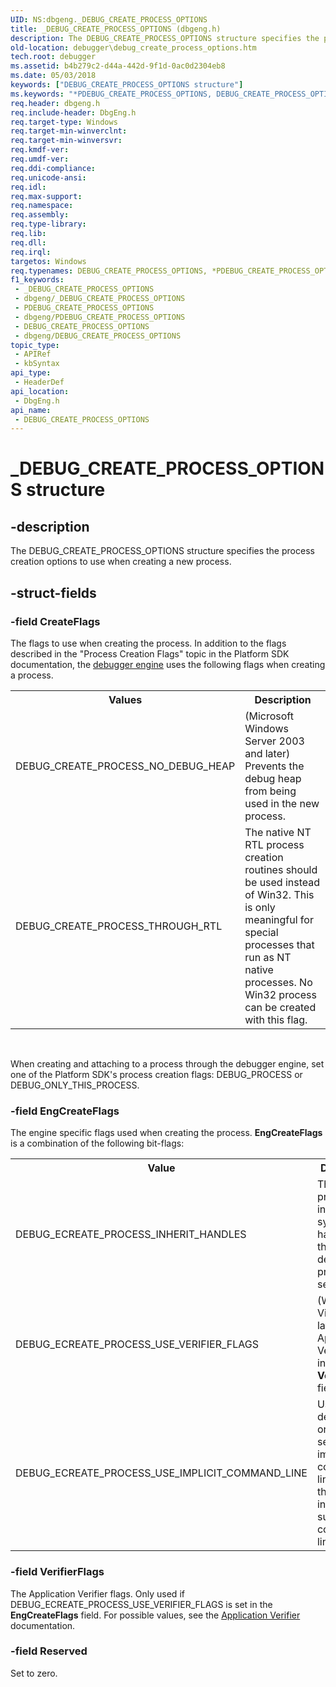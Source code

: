 ```yaml
---
UID: NS:dbgeng._DEBUG_CREATE_PROCESS_OPTIONS
title: _DEBUG_CREATE_PROCESS_OPTIONS (dbgeng.h)
description: The DEBUG_CREATE_PROCESS_OPTIONS structure specifies the process creation options to use when creating a new process.
old-location: debugger\debug_create_process_options.htm
tech.root: debugger
ms.assetid: b4b279c2-d44a-442d-9f1d-0ac0d2304eb8
ms.date: 05/03/2018
keywords: ["DEBUG_CREATE_PROCESS_OPTIONS structure"]
ms.keywords: "*PDEBUG_CREATE_PROCESS_OPTIONS, DEBUG_CREATE_PROCESS_OPTIONS, DEBUG_CREATE_PROCESS_OPTIONS structure [Windows Debugging], PDEBUG_CREATE_PROCESS_OPTIONS, PDEBUG_CREATE_PROCESS_OPTIONS structure pointer [Windows Debugging], Structures_2dc7014a-a1c3-4d31-b754-834f5d06c482.xml, _DEBUG_CREATE_PROCESS_OPTIONS, dbgeng/DEBUG_CREATE_PROCESS_OPTIONS, dbgeng/PDEBUG_CREATE_PROCESS_OPTIONS, debugger.debug_create_process_options"
req.header: dbgeng.h
req.include-header: DbgEng.h
req.target-type: Windows
req.target-min-winverclnt: 
req.target-min-winversvr: 
req.kmdf-ver: 
req.umdf-ver: 
req.ddi-compliance: 
req.unicode-ansi: 
req.idl: 
req.max-support: 
req.namespace: 
req.assembly: 
req.type-library: 
req.lib: 
req.dll: 
req.irql: 
targetos: Windows
req.typenames: DEBUG_CREATE_PROCESS_OPTIONS, *PDEBUG_CREATE_PROCESS_OPTIONS
f1_keywords:
 - _DEBUG_CREATE_PROCESS_OPTIONS
 - dbgeng/_DEBUG_CREATE_PROCESS_OPTIONS
 - PDEBUG_CREATE_PROCESS_OPTIONS
 - dbgeng/PDEBUG_CREATE_PROCESS_OPTIONS
 - DEBUG_CREATE_PROCESS_OPTIONS
 - dbgeng/DEBUG_CREATE_PROCESS_OPTIONS
topic_type:
 - APIRef
 - kbSyntax
api_type:
 - HeaderDef
api_location:
 - DbgEng.h
api_name:
 - DEBUG_CREATE_PROCESS_OPTIONS
---
```


# _DEBUG_CREATE_PROCESS_OPTIONS structure


## -description

The DEBUG_CREATE_PROCESS_OPTIONS structure specifies the process creation options to use when creating a new process.

## -struct-fields

### -field CreateFlags

The flags to use when creating the process.   In addition to the flags described in the "Process Creation Flags" topic in the Platform SDK documentation, the <a href="/windows-hardware/drivers/debugger/introduction">debugger engine</a> uses the following flags when creating a process.

<table>
<tr>
<th>Values</th>
<th>Description</th>
</tr>
<tr>
<td>
DEBUG_CREATE_PROCESS_NO_DEBUG_HEAP

</td>
<td>
(Microsoft Windows Server 2003 and later)  Prevents the debug heap from being used in the new process.

</td>
</tr>
<tr>
<td>
DEBUG_CREATE_PROCESS_THROUGH_RTL

</td>
<td>
The native NT RTL process creation routines should be used instead of Win32.  This is only meaningful for special processes that run as NT native processes. No Win32 process can be created with this flag.

</td>
</tr>
</table>
 

When creating and attaching to a process through the debugger engine, set one of the Platform SDK's process creation flags: DEBUG_PROCESS or DEBUG_ONLY_THIS_PROCESS.

### -field EngCreateFlags

The engine specific flags used when creating the process.  <b>EngCreateFlags</b> is a combination of the following bit-flags:

<table>
<tr>
<th>Value</th>
<th>Description</th>
</tr>
<tr>
<td>
DEBUG_ECREATE_PROCESS_INHERIT_HANDLES

</td>
<td>
The new process will inherit system handles from the debugger or process server.

</td>
</tr>
<tr>
<td>
DEBUG_ECREATE_PROCESS_USE_VERIFIER_FLAGS

</td>
<td>
(Windows Vista and later)  Use Application Verifier flags in the <b>VerifierFlags</b> field.

</td>
</tr>
<tr>
<td>
DEBUG_ECREATE_PROCESS_USE_IMPLICIT_COMMAND_LINE

</td>
<td>
Use the debugger's or process server's implicit command line to start the process instead of a supplied command line.

</td>
</tr>
</table>

### -field VerifierFlags

The Application Verifier flags.  Only used if DEBUG_ECREATE_PROCESS_USE_VERIFIER_FLAGS is set in the <b>EngCreateFlags</b> field.  For possible values, see the <a href="/windows-hardware/drivers/debugger/application-verifier">Application Verifier</a> documentation.

### -field Reserved

Set to zero.